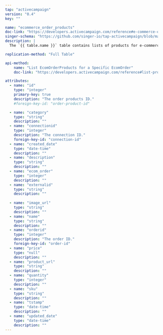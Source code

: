 ```yaml
---
tap: "activecampaign"
version: "0.4"
key: ""

name: "ecommerce_order_products"
doc-link: "https://developers.activecampaign.com/reference#e-commerce-order-products"
singer-schema: "https://github.com/singer-io/tap-activecampaign/blob/master/tap_activecampaign/schemas/ecommerce_order_products.json"
description: |
  The `{{ table.name }}` table contains lists of products for e-commerce orders in your {{ integration.display_name }} account that come from external services. This is a child table of `ecommerce_order_products`.

replication-method: "Full Table"

api-method:
    name: "List EcomOrderProducts for a Specific EcomOrder"
    doc-link: "https://developers.activecampaign.com/reference#list-products-for-order"

attributes:
  - name: "id"
    type: "integer"
    primary-key: true
    description: "The order products ID."
    #foreign-key-id: "order-product-id"

  - name: "category"
    type: "string"
    description: ""
  - name: "connectionid"
    type: "integer"
    description: "The connection ID."
    foreign-key-id: "connection-id"
  - name: "created_date"
    type: "date-time"
    description: ""
  - name: "description"
    type: "string"
    description: ""
  - name: "ecom_order"
    type: "integer"
    description: ""
  - name: "externalid"
    type: "string"
    description: ""
  
  - name: "image_url"
    type: "string"
    description: ""
  - name: "name"
    type: "string"
    description: ""
  - name: "orderid"
    type: "integer"
    description: "The order ID."
    foreign-key-id: "order-id"
  - name: "price"
    type: "null"
    description: ""
  - name: "product_url"
    type: "string"
    description: ""
  - name: "quantity"
    type: "integer"
    description: ""
  - name: "sku"
    type: "string"
    description: ""
  - name: "tstamp"
    type: "date-time"
    description: ""
  - name: "updated_date"
    type: "date-time"
    description: ""
---
```

